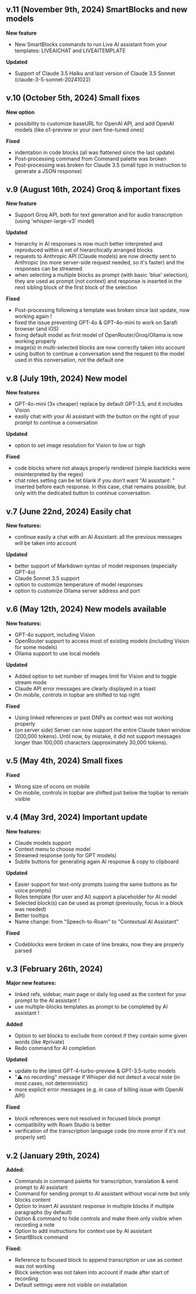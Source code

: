 ## v.11 (November 9th, 2024) SmartBlocks and new models

**New feature**

- New SmartBlocks commands to run Live AI assistant from your templates: LIVEAICHAT and LIVEAITEMPLATE

**Updated**

- Support of Claude 3.5 Haiku and last version of Claude 3.5 Sonnet (claude-3-5-sonnet-20241022)

## v.10 (October 5th, 2024) Small fixes

**New option**

- possibility to customize baseURL for OpenAI API, and add OpenAI models (like o1-preview or your own fine-tuned ones)

**Fixed**

- indentation in code blocks (all was flattened since the last update)
- Post-processing command from Command palette was broken
- Post-processing was broken for Claude 3.5 (small typo in instruction to generate a JSON response)

## v.9 (August 16th, 2024) Groq & important fixes

**New feature**

- Support Groq API, both for text generation and for audio transcription (using 'whisper-large-v3' model)

**Updated**

- hierarchy in AI responses is now much better interpreted and reproduced within a set of hierarchically arranged blocks
- requests to Anthropic API (Claude models) are now directly sent to Anthropic (no more server-side request needed, so it's faster) and the responses can be streamed
- when selecting a multiple blocks as prompt (with basic 'blue' selection), they are used as prompt (not context) and response is inserted in the next sibling block of the first block of the selection

**Fixed**

- Post-processing following a template was broken since last update, now working again !
- fixed the issue preventing GPT-4o & GPT-4o-mini to work on Sarafi browser (and iOS)
- fixing default model as first model of OpenRouter/Groq/Ollama is now working properly
- image(s) in multi-selected blocks are now correctly taken into account
- using button to continue a conversation send the request to the model used in this conversation, not the default one

## v.8 (July 19th, 2024) New model

**New features**

- GPT-4o-mini (3x cheaper) replace by default GPT-3.5, and it includes Vision
- easily chat with your AI assistant with the button on the right of your prompt to continue a conversation

**Updated**

- option to set image resolution for Vision to low or high

**Fixed**

- code blocks where not always properly rendered (simple backticks were misinterpreted by the regex)
- chat roles setting can be let blank if you don't want "AI assistant: " inserted before each response. In this case, chat remains possible, but only with the dedicated button to continue conversation.

## v.7 (June 22nd, 2024) Easily chat

**New features:**

- continue easily a chat with an AI Assistant: all the previous messages will be taken into account

**Updated**

- better support of Markdown syntax of model responses (especially GPT-4o)
- Claude Sonnet 3.5 support
- option to customize temperature of model responses
- option to customize Ollama server address and port

## v.6 (May 12th, 2024) New models available

**New features:**

- GPT-4o support, including Vision
- OpenRouter support to access most of existing models (including Vision for some models)
- Ollama support to use local models

**Updated**

- Added option to set number of images limit for Vision and to toggle stream mode
- Claude API error messages are clearly displayed in a toast
- On mobile, controls in topbar are shifted to top right

**Fixed**

- Using linked references or past DNPs as context was not working properly
- (on server side) Server can now support the entire Claude token window (200,000 tokens). Until now, by mistake, it did not support messages longer than 100,000 characters (approximately 30,000 tokens).

## v.5 (May 4th, 2024) Small fixes

**Fixed**

- Wrong size of ocons on mobile
- On mobile, controls in topbar are shifted just below the topbar to remain visible

## v.4 (May 3rd, 2024) Important update

**New features:**

- Claude models support
- Context menu to choose model
- Streamed response (only for GPT models)
- Subtle buttons for generating again AI response & copy to clipboard

**Updated**

- Easier support for text-only prompts (using the same buttons as for voice prompts)
- Roles template (for user and AI) support a placeholder for AI model
- Selected block(s) can be used as prompt (previously, focus in a block was needed)
- Better tooltips
- Name change: from "Speech-to-Roam" to "Contextual AI Assistant"

**Fixed**

- Codeblocks were broken in case of line breaks, now they are properly parsed

## v.3 (February 26th, 2024)

**Major new features:**

- linked refs, sidebar, main page or daily log used as the context for your prompt to the AI assistant !
- use multiple-blocks templates as prompt to be completed by AI assistant !

**Added**

- Option to set blocks to exclude from context if they contain some given words (like #private)
- Redo command for AI completion

**Updated**

- update to the latest GPT-4-turbo-preview & GPT-3.5-turbo models
- "⚠️ no recording" message if Whisper did not detect a vocal note (in most cases, not deterministic)
- more explicit error messages (e.g. in case of billing issue with OpenAI API)

**Fixed**

- block references were not resolved in focused block prompt
- compatibility with Roam Studio is better
- verification of the transcription language code (no more error if it's not properly set)

## v.2 (January 29th, 2024)

**Added:**

- Commands in command palette for transcription, translation & send prompt to AI assistant
- Command for sending prompt to AI assistant without vocal note but only blocks content
- Option to insert AI assistant response in multiple blocks if multiple paragraphs (by default)
- Option & command to hide controls and make them only visible when recording a note
- Option to add instructions for context use by AI assistant
- SmartBlock command

**Fixed:**

- Reference to focused block to append transcription or use as context was not working
- Block selection was not taken into account if made after start of recording
- Default settings were not visible on installation
